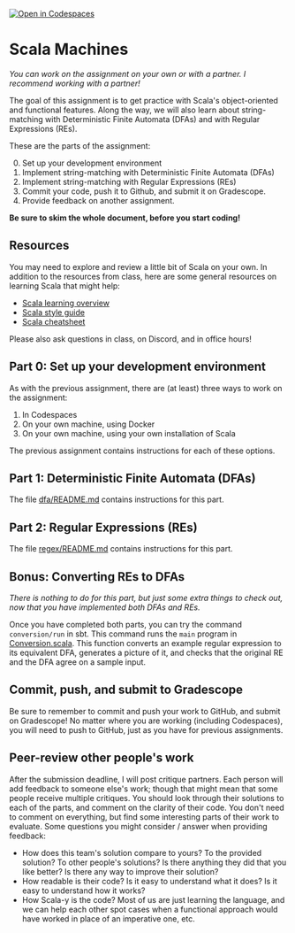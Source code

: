 [![Open in Codespaces](https://classroom.github.com/assets/launch-codespace-f4981d0f882b2a3f0472912d15f9806d57e124e0fc890972558857b51b24a6f9.svg)](https://classroom.github.com/open-in-codespaces?assignment_repo_id=10175333)
# Scala Machines

_You can work on the assignment on your own or with a partner. I recommend working with a
partner!_

The goal of this assignment is to get practice with Scala's object-oriented and functional
features. Along the way, we will also learn about string-matching with Deterministic
Finite Automata (DFAs) and with Regular Expressions (REs).

These are the parts of the assignment:

0. Set up your development environment
1. Implement string-matching with Deterministic Finite Automata (DFAs)
2. Implement string-matching with Regular Expressions (REs)
3. Commit your code, push it to Github, and submit it on Gradescope.
4. Provide feedback on another assignment.

**Be sure to skim the whole document, before you start coding!**

## Resources

You may need to explore and review a little bit of Scala on your own. In addition to the
resources from class, here are some general resources on learning Scala that might
help:

- [Scala learning overview](http://www.scala-lang.org/documentation/)
- [Scala style guide](http://docs.scala-lang.org/style/)
- [Scala cheatsheet](http://docs.scala-lang.org/cheatsheets/)

Please also ask questions in class, on Discord, and in office hours!

## Part 0: Set up your development environment

As with the previous assignment, there are (at least) three ways to work on the assignment:

1. In Codespaces
2. On your own machine, using Docker
3. On your own machine, using your own installation of Scala

The previous assignment contains instructions for each of these options.

## Part 1: Deterministic Finite Automata (DFAs)

The file [dfa/README.md](dfa/README.md) contains instructions for this part.

## Part 2: Regular Expressions (REs)

The file [regex/README.md](regex/README.md) contains instructions for this part.

## Bonus: Converting REs to DFAs

_There is nothing to do for this part, but just some extra things to check out, now that
you have implemented both DFAs and REs._

Once you have completed both parts, you can try the command `conversion/run` in sbt. This
command runs the `main` program in
[Conversion.scala](conversion/src/main/scala/Conversion.scala). This function converts
an example regular expression to its equivalent DFA, generates a picture of it, and checks
that the original RE and the DFA agree on a sample input.

## Commit, push, and submit to Gradescope

Be sure to remember to commit and push your work to GitHub, and submit on Gradescope! No
matter where you are working (including Codespaces), you will need to push to GitHub, just
as you have for previous assignments.

## Peer-review other people's work

After the submission deadline, I will post critique partners. Each person will add
feedback to someone else's work; though that might mean that some people receive multiple
critiques. You should look through their solutions to each of the parts, and comment on
the clarity of their code. You don't need to comment on everything, but find some
interesting parts of their work to evaluate. Some questions you might consider / answer
when providing feedback:

- How does this team's solution compare to yours? To the provided solution?
  To other people's solutions? Is there anything they did that you like better?
  Is there any way to improve their solution?
- How readable is their code? Is it easy to understand what it does? Is it easy to
  understand how it works?
- How Scala-y is the code? Most of us are just learning the language, and we
  can help each other spot cases when a functional approach would have worked in
  place of an imperative one, etc.

